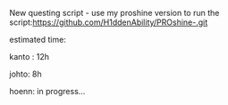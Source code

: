 New questing script - use my proshine version to run the script:https://github.com/H1ddenAbility/PROshine-.git

estimated time:

kanto : 12h

johto: 8h

hoenn: in progress...
